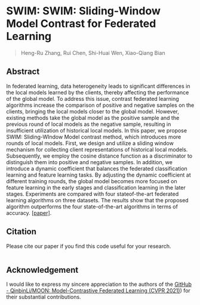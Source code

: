 # SWIM: SWIM: Sliding-Window Model Contrast for Federated Learning

> Heng-Ru Zhang, Rui Chen, Shi-Huai Wen, Xiao-Qiang Bian


## Abstract
In federated learning, data heterogeneity leads to significant differences in the local models learned by the clients, thereby affecting the performance of the global model. 
To address this issue, contrast federated learning algorithms increase the comparison of positive and negative samples on the clients, bringing the
local models closer to the global model. 
However, existing methods take the global model as the positive sample and the previous round of local models as the negative sample, resulting in insufficient utilization of historical local models. In this paper, we propose SWIM: Sliding-WIndow Model contrast method, which introduces more rounds of local models. 
First, we design and utilize a sliding window mechanism for collecting client representations of historical local models. Subsequently, we employ the cosine distance function as a discriminator to distinguish them into positive and negative samples. In addition, we introduce a dynamic coefficient that balances the federated classification learning and feature learning tasks. 
By adjusting the dynamic coefficient at different training rounds, the global model becomes more focused on feature learning in the early stages and classification learning in the later stages. 
Experiments are compared with four stateof-the-art federated learning algorithms on three datasets. The results show that the proposed algorithm outperforms the four state-of-the-art algorithms in terms of accuracy.
[[paper]](https://www.sciencedirect.com/science/article/pii/S0167739X24005545?dgcid=author). 

## Citation

Please cite our paper if you find this code useful for your research.

```

```

## Acknowledgement

I would like to express my sincere appreciation to the authors of the [GitHub - QinbinLi/MOON: Model-Contrastive Federated Learning (CVPR 2021)](https://github.com/QinbinLi/MOON)) for their substantial contributions. 
